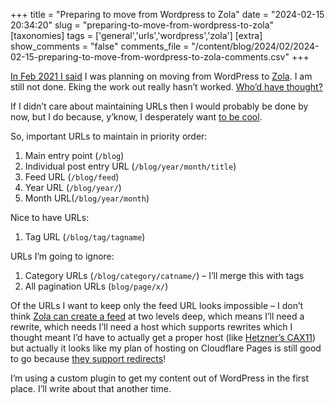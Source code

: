 +++
title = "Preparing to move from Wordpress to Zola"
date = "2024-02-15 20:34:20"
slug = "preparing-to-move-from-wordpress-to-zola"
[taxonomies]
tags = ['general','urls','wordpress','zola']
[extra]
show_comments = "false"
comments_file = "/content/blog/2024/02/2024-02-15-preparing-to-move-from-wordpress-to-zola-comments.csv"
+++

[In Feb 2021 I said](https://philwilson.org/blog/2021/02/week-19-brightening/) I was planning on moving from WordPress to [Zola](https://www.getzola.org/). I am still not done. Eking the work out really hasn’t worked. [Who’d have thought?](https://www.jrothman.com/newsletter/2000/01/volume-2-number-1-managing-projects-the-perils-of-parallel-projects/)

If I didn’t care about maintaining URLs then I would probably be done by now, but I do because, y’know, I desperately want [to be cool](https://www.w3.org/Provider/Style/URI.html).

So, important URLs to maintain in priority order:

1. Main entry point (`/blog`)
2. Individual post entry URL (`/blog/year/month/title`)
3. Feed URL (`/blog/feed`)
4. Year URL (`/blog/year/`)
5. Month URL(`/blog/year/month`)

Nice to have URLs:

1. Tag URL (`/blog/tag/tagname`)

URLs I’m going to ignore:

1. Category URLs (`/blog/category/catname/`) – I’ll merge this with tags
2. All pagination URLs (`blog/page/x/`)

Of the URLs I want to keep only the feed URL looks impossible – I don’t think [Zola can create a feed](https://www.getzola.org/documentation/templates/feeds/) at two levels deep, which means I’ll need a rewrite, which needs I’ll need a host which supports rewrites which I thought meant I’d have to actually get a proper host (like [Hetzner’s CAX11](https://www.hetzner.com/cloud/)) but actually it looks like my plan of hosting on Cloudflare Pages is still good to go because [they support redirects](https://developers.cloudflare.com/pages/configuration/redirects/)!

I’m using a custom plugin to get my content out of WordPress in the first place. I’ll write about that another time.
